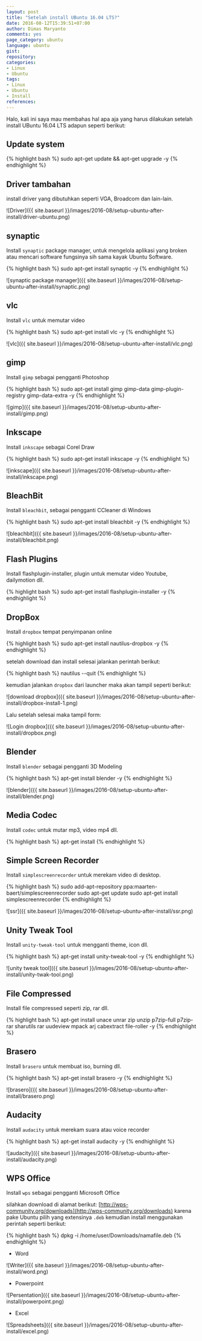 ```yaml
---
layout: post
title: "Setelah install UBuntu 16.04 LTS?"
date: 2016-08-12T15:39:51+07:00
author: Dimas Maryanto
comments: yes
page_category: ubuntu
language: ubuntu
gist:
repository:
categories:
- Linux
- Ubuntu
tags:
- Linux
- Ubuntu
- Install
references:
---
```


Halo, kali ini saya mau membahas hal apa aja yang harus dilakukan setelah install UBuntu 16.04 LTS adapun seperti berikut:

<!--more-->

## Update system

{% highlight bash %}
sudo apt-get update && apt-get upgrade -y
{% endhighlight %}

## Driver tambahan

install driver yang dibutuhkan seperti VGA, Broadcom dan lain-lain.

![Driver]({{ site.baseurl }}/images/2016-08/setup-ubuntu-after-install/driver-ubuntu.png)

## synaptic

Install ```synaptic``` package manager, untuk mengelola aplikasi yang broken atau mencari software fungsinya sih sama kayak Ubuntu Software.

{% highlight bash %}
sudo apt-get install synaptic -y
{% endhighlight %}

![synaptic package manager]({{ site.baseurl }}/images/2016-08/setup-ubuntu-after-install/synaptic.png)

## vlc

Install ```vlc``` untuk memutar video

{% highlight bash %}
sudo apt-get install vlc -y
{% endhighlight %}

![vlc]({{ site.baseurl }}/images/2016-08/setup-ubuntu-after-install/vlc.png)

## gimp

Install ```gimp``` sebagai pengganti Photoshop

{% highlight bash %}
sudo apt-get install gimp gimp-data gimp-plugin-registry gimp-data-extra -y
{% endhighlight %}

![gimp]({{ site.baseurl }}/images/2016-08/setup-ubuntu-after-install/gimp.png)

## Inkscape

Install ```inkscape``` sebagai Corel Draw

{% highlight bash %}
sudo apt-get install inkscape -y
{% endhighlight %}

![inkscape]({{ site.baseurl }}/images/2016-08/setup-ubuntu-after-install/inkscape.png)

## BleachBit

Install ```bleachbit```, sebagai pengganti CCleaner di Windows

{% highlight bash %}
sudo apt-get install bleachbit -y
{% endhighlight %}

![bleachbit]({{ site.baseurl }}/images/2016-08/setup-ubuntu-after-install/bleachbit.png)

## Flash Plugins

Install flashplugin-installer, plugin untuk memutar video Youtube, dailymotion dll.

{% highlight bash %}
sudo apt-get install flashplugin-installer -y
{% endhighlight %}

## DropBox

Install ```dropbox``` tempat penyimpanan online

{% highlight bash %}
sudo apt-get install nautilus-dropbox -y
{% endhighlight %}

setelah download dan install selesai jalankan perintah berikut:

{% highlight bash %}
nautilus --quit
{% endhighlight %}

kemudian jalankan ```dropbox``` dari launcher maka akan tampil seperti berikut:

![download dropbox]({{ site.baseurl }}/images/2016-08/setup-ubuntu-after-install/dropbox-install-1.png)

Lalu setelah selesai maka tampil form:

![Login dropbox]({{ site.baseurl }}/images/2016-08/setup-ubuntu-after-install/dropbox.png)

## Blender

Install ```blender``` sebagai pengganti 3D Modeling

{% highlight bash %}
apt-get install blender -y
{% endhighlight %}

![blender]({{ site.baseurl }}/images/2016-08/setup-ubuntu-after-install/blender.png)

## Media Codec

Install ```codec``` untuk mutar mp3, video mp4 dll.

{% highlight bash %}
apt-get install
{% endhighlight %}

## Simple Screen Recorder

Install ```simplescreenrecorder``` untuk merekam video di desktop.

{% highlight bash %}
sudo add-apt-repository ppa:maarten-baert/simplescreenrecorder
sudo apt-get update
sudo apt-get install simplescreenrecorder
{% endhighlight %}

![ssr]({{ site.baseurl }}/images/2016-08/setup-ubuntu-after-install/ssr.png)

## Unity Tweak Tool

Install ```unity-tweak-tool``` untuk mengganti theme, icon dll.

{% highlight bash %}
apt-get install unity-tweak-tool -y
{% endhighlight %}

![unity tweak tool]({{ site.baseurl }}/images/2016-08/setup-ubuntu-after-install/unity-twak-tool.png)

## File Compressed

Install file compressed seperti zip, rar dll.

{% highlight bash %}
apt-get install unace unrar zip unzip
  p7zip-full p7zip-rar sharutils rar
  uudeview mpack arj cabextract file-roller -y
{% endhighlight %}

## Brasero

Install ```brasero``` untuk membuat iso, burning dll.

{% highlight bash %}
apt-get install brasero -y
{% endhighlight %}

![brasero]({{ site.baseurl }}/images/2016-08/setup-ubuntu-after-install/brasero.png)

## Audacity

Install ```audacity``` untuk merekam suara atau voice recorder

{% highlight bash %}
apt-get install audacity -y
{% endhighlight %}

![audacity]({{ site.baseurl }}/images/2016-08/setup-ubuntu-after-install/audacity.png)

## WPS Office

Install ```wps``` sebagai pengganti Microsoft Office

silahkan download di alamat berikut: [http://wps-community.org/downloads](http://wps-community.org/downloads) karena pake Ubuntu pilih yang extensinya ```.deb``` kemudian install menggunakan perintah seperti berikut:

{% highlight bash %}
dpkg -i /home/user/Downloads/namafile.deb
{% endhighlight %}

* Word

![Writer]({{ site.baseurl }}/images/2016-08/setup-ubuntu-after-install/word.png)

* Powerpoint

![Persentation]({{ site.baseurl }}/images/2016-08/setup-ubuntu-after-install/powerpoint.png)

* Excel

![Spreadsheets]({{ site.baseurl }}/images/2016-08/setup-ubuntu-after-install/excel.png)
